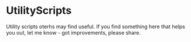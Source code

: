 # UtilityScripts
Utility scripts oterhs may find useful. If you find something here that helps you out, let me know - got improvements, please share.
